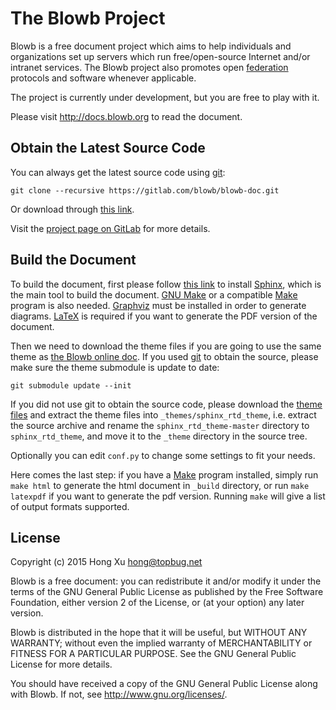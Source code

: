 # The Blowb Project

Blowb is a free document project which aims to help individuals and organizations set up servers
which run free/open-source Internet and/or intranet services. The Blowb project also promotes open
[federation](https://en.wikipedia.org/wiki/Federation_(information_technology)) protocols and
software whenever applicable.

The project is currently under development, but you are free to play with it.

Please visit http://docs.blowb.org to read the document.

## Obtain the Latest Source Code

You can always get the latest source code using [git][]:

    git clone --recursive https://gitlab.com/blowb/blowb-doc.git

Or download through [this link](https://gitlab.com/blowb/blowb-doc/repository/archive.tar.gz).

Visit the [project page on GitLab](https://gitlab.com/blowb/blowb-doc) for more details.

## Build the Document

To build the document, first please follow [this link](http://sphinx-doc.org/install.html) to
install [Sphinx][], which is the main tool to build the document. [GNU Make][] or a compatible
[Make][] program is also needed. [Graphviz][] must be installed in order to generate
diagrams. [LaTeX][] is required if you want to generate the PDF version of the document.

Then we need to download the theme files if you are going to use the same theme as
[the Blowb online doc](http://docs.blowb.org). If you used [git][] to obtain the source, please make
sure the theme submodule is update to date:

    git submodule update --init

If you did not use git to obtain the source code, please download the
[theme files](https://github.com/snide/sphinx_rtd_theme/archive/master.tar.gz) and extract the theme
files into `_themes/sphinx_rtd_theme`, i.e. extract the source archive and rename the
`sphinx_rtd_theme-master` directory to `sphinx_rtd_theme`, and move it to the `_theme` directory in
the source tree.

Optionally you can edit `conf.py` to change some settings to fit your needs.

Here comes the last step: if you have a [Make][] program installed, simply run `make html` to
generate the html document in `_build` directory, or run `make latexpdf` if you want to generate the
pdf version. Running `make` will give a list of output formats supported.

## License

Copyright (c) 2015 Hong Xu <hong@topbug.net>

Blowb is a free document: you can redistribute it and/or modify it under the terms of the GNU
General Public License as published by the Free Software Foundation, either version 2 of the
License, or (at your option) any later version.

Blowb is distributed in the hope that it will be useful, but WITHOUT ANY WARRANTY; without even the
implied warranty of MERCHANTABILITY or FITNESS FOR A PARTICULAR PURPOSE.  See the GNU General Public
License for more details.

You should have received a copy of the GNU General Public License along with Blowb.  If not, see
<http://www.gnu.org/licenses/>.

[git]: http://git-scm.com
[GNU Make]: https://www.gnu.org/software/make/
[Graphviz]: http://www.graphviz.org/
[LaTeX]: http://latex-project.org/ftp.html
[Make]: https://en.wikipedia.org/wiki/Make_(software)
[Sphinx]: http://sphinx-doc.org/
